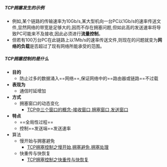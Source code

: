 ##### TCP拥塞发生的示例
- 例如,某个链路的传输速率为10Gb/s,某大型机向一台PC以1Gb/s的速率传送文件,显然网络的带宽是足够大的,因而不存在拥塞问题,但如此高的发送速率将导致PC可能来不及接收,因此必须进行**流量控制**。
- 但若有100万台PC在此链路上以1Mb/s的速率传送文件,则现在的问题就变为**网络的负载**是否超过了现有网络所能承受的范围。

##### TCP拥塞控制的是什么
- **目的**
	- 防止过多的数据涌入==网络==,保证网络中的==路由器或链路==不过载
- **表现为**
	- 通信时延增加
- **方式**
	- 拥塞窗口的动态变化
		- [TCP中三个窗口的概念-接收窗口,拥塞窗口,发送窗口](TCP中三个窗口的概念-接收窗口,拥塞窗口,发送窗口.md)
- **特点**
	- ==全局性过程==
	- 控制==发送端==发送速率
- 算法
	- 慢开始与拥塞避免
		- [TCP拥塞控制之慢开始,拥塞避免,拥塞处理](TCP拥塞控制之慢开始,拥塞避免,拥塞处理.md)
	- 快重传与快恢复
		- [TCP拥塞控制之快重传与快恢复](考研/408/计算机网络/TCP拥塞控制之快重传与快恢复.md)
